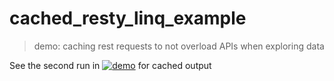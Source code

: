 # cached_resty_linq_example

> demo: caching rest requests to not overload APIs when exploring data

See the second run in
[![demo](https://github.com/d-led/cached_resty_linq_example/actions/workflows/dotnet.yml/badge.svg)](https://github.com/d-led/cached_resty_linq_example/actions/workflows/dotnet.yml)
for cached output
